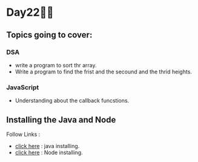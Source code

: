 # Day22🧑‍💻
## Topics going to cover: 
### DSA
- write a program to sort thr array.
- Write a program to find the frist and the secound and the thrid heights.

### JavaScript
- Understanding about the callback funcstions.

## Installing the Java and Node 
Follow Links : 
- [click here](https://www.java.com/en/download/help/download_options.html) : java installing.
- [click here](https://nodejs.org/en/download) : Node installing.